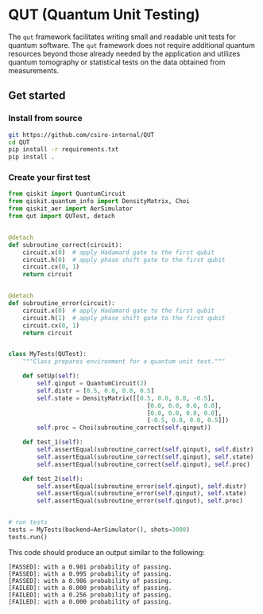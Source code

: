 # QUT (Quantum Unit Testing)

The `qut` framework facilitates writing small and readable unit tests for quantum software. 
The `qut`  framework does not require additional quantum resources beyond those already needed by the application and utilizes quantum tomography or statistical tests on the data obtained from measurements.


## Get started

### Install from source

```bash
git https://github.com/csiro-internal/QUT
cd QUT
pip install -r requirements.txt
pip install .
```

### Create your first test

```python
from qiskit import QuantumCircuit
from qiskit.quantum_info import DensityMatrix, Choi
from qiskit_aer import AerSimulator
from qut import QUTest, detach


@detach
def subroutine_correct(circuit):
    circuit.x(0)  # apply Hadamard gate to the first qubit
    circuit.h(0)  # apply phase shift gate to the first qubit
    circuit.cx(0, 1)
    return circuit


@detach
def subroutine_error(circuit):
    circuit.x(0)  # apply Hadamard gate to the first qubit
    circuit.h(1)  # apply phase shift gate to the first qubit
    circuit.cx(0, 1)
    return circuit


class MyTests(QUTest):
    """Class prepares environment for a quantum unit test."""

    def setUp(self):
        self.qinput = QuantumCircuit(2)
        self.distr = [0.5, 0.0, 0.0, 0.5]
        self.state = DensityMatrix([[0.5, 0.0, 0.0, -0.5],
                                       [0.0, 0.0, 0.0, 0.0],
                                       [0.0, 0.0, 0.0, 0.0],
                                       [-0.5, 0.0, 0.0, 0.5]])
        self.proc = Choi(subroutine_correct(self.qinput))

    def test_1(self):
        self.assertEqual(subroutine_correct(self.qinput), self.distr)
        self.assertEqual(subroutine_correct(self.qinput), self.state)
        self.assertEqual(subroutine_correct(self.qinput), self.proc)

    def test_2(self):
        self.assertEqual(subroutine_error(self.qinput), self.distr)
        self.assertEqual(subroutine_error(self.qinput), self.state)
        self.assertEqual(subroutine_error(self.qinput), self.proc)


# run tests
tests = MyTests(backend=AerSimulator(), shots=3000)
tests.run()
```

This code should produce an output similar to the following:

```
[PASSED]: with a 0.981 probability of passing.
[PASSED]: with a 0.995 probability of passing.
[PASSED]: with a 0.986 probability of passing.
[FAILED]: with a 0.000 probability of passing.
[FAILED]: with a 0.256 probability of passing.
[FAILED]: with a 0.000 probability of passing.
```
